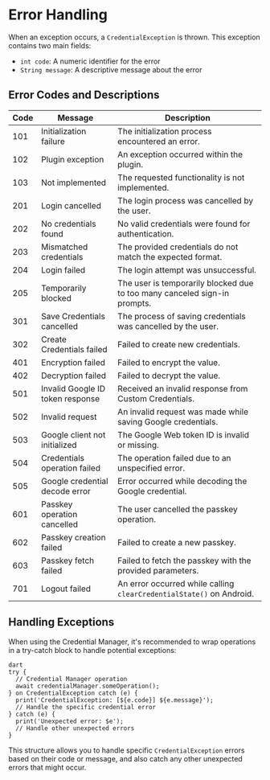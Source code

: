 # Error Handling

When an exception occurs, a `CredentialException` is thrown. This exception contains two main fields:
- `int code`: A numeric identifier for the error
- `String message`: A descriptive message about the error

## Error Codes and Descriptions

| Code | Message | Description |
|------|---------|-------------|
| 101 | Initialization failure | The initialization process encountered an error. |
| 102 | Plugin exception | An exception occurred within the plugin. |
| 103 | Not implemented | The requested functionality is not implemented. |
| 201 | Login cancelled | The login process was cancelled by the user. |
| 202 | No credentials found | No valid credentials were found for authentication. |
| 203 | Mismatched credentials | The provided credentials do not match the expected format. |
| 204 | Login failed | The login attempt was unsuccessful. |
| 205 | Temporarily blocked | The user is temporarily blocked due to too many canceled sign-in prompts. |
| 301 | Save Credentials cancelled | The process of saving credentials was cancelled by the user. |
| 302 | Create Credentials failed | Failed to create new credentials. |
| 401 | Encryption failed | Failed to encrypt the value. |
| 402 | Decryption failed | Failed to decrypt the value. |
| 501 | Invalid Google ID token response | Received an invalid response from Custom Credentials. |
| 502 | Invalid request | An invalid request was made while saving Google credentials. |
| 503 | Google client not initialized | The Google Web token ID is invalid or missing. |
| 504 | Credentials operation failed | The operation failed due to an unspecified error. |
| 505 | Google credential decode error | Error occurred while decoding the Google credential. |
| 601 | Passkey operation cancelled | The user cancelled the passkey operation. |
| 602 | Passkey creation failed | Failed to create a new passkey. |
| 603 | Passkey fetch failed | Failed to fetch the passkey with the provided parameters. |
| 701 | Logout failed | An error occurred while calling `clearCredentialState()` on Android. |

## Handling Exceptions

When using the Credential Manager, it's recommended to wrap operations in a try-catch block to handle potential exceptions:

```
dart
try {
  // Credential Manager operation
  await credentialManager.someOperation();
} on CredentialException catch (e) {
  print('CredentialException: [${e.code}] ${e.message}');
  // Handle the specific credential error
} catch (e) {
  print('Unexpected error: $e');
  // Handle other unexpected errors
}
```


This structure allows you to handle specific `CredentialException` errors based on their code or message, and also catch any other unexpected errors that might occur.